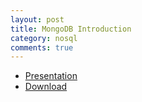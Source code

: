 ```yaml
---
layout: post
title: MongoDB Introduction
category: nosql
comments: true
---
```


- <a href="http://cherrylee.name/mongodb-introduction">Presentation</a>
- <a href="http://pan.baidu.com/s/1gdGgnpL">Download</a>